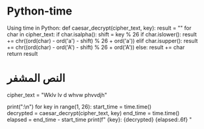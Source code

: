 # Python-time
Using time in Python:
def caesar_decrypt(cipher_text, key):
    result = ""
    for char in cipher_text:
        if char.isalpha():
            shift = key % 26
            if char.islower():
                result += chr((ord(char) - ord('a') - shift) % 26 + ord('a'))
            elif char.isupper():
                result += chr((ord(char) - ord('A') - shift) % 26 + ord('A'))
        else:
            result += char
    return result

# النص المشفر
cipher_text = "Wklv lv d whvw phvvdjh"

print(":\n")
for key in range(1, 26):
    start_time = time.time()  
    decrypted = caesar_decrypt(cipher_text, key)
    end_time = time.time()   
    elapsed = end_time - start_time 
    print(f" {key}: {decrypted}   {elapsed:.6f} "
